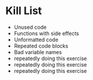 Kill List
=========
* Unused code
* Functions with side effects
* Unformatted code
* Repeated code blocks
* Bad variable names
* repeatedly doing this exercise
* repeatedly doing this exercise
* repeatedly doing this exercise
